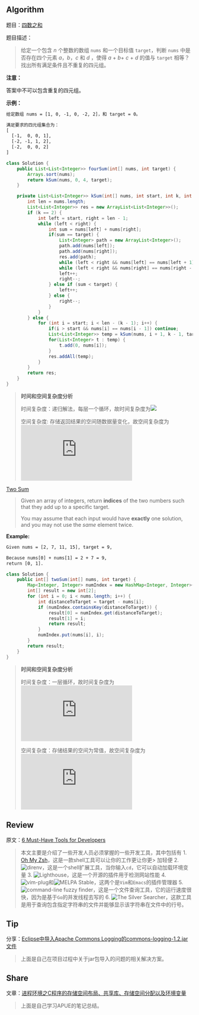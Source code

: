 ## Algorithm

题目：[四数之和](https://leetcode-cn.com/problems/4sum/description/)

题目描述：

> 给定一个包含 *n* 个整数的数组 `nums` 和一个目标值 `target`，判断 `nums` 中是否存在四个元素 *a*，*b*，*c* 和 *d* ，使得 *a* + *b*+ *c* + *d* 的值与 `target` 相等？找出所有满足条件且不重复的四元组。 

**注意：**

答案中不可以包含重复的四元组。

**示例：**

```tex
给定数组 nums = [1, 0, -1, 0, -2, 2]，和 target = 0。

满足要求的四元组集合为：
[
  [-1,  0, 0, 1],
  [-2, -1, 1, 2],
  [-2,  0, 0, 2]
]
```

```java
class Solution {
    public List<List<Integer>> fourSum(int[] nums, int target) {
        Arrays.sort(nums);
        return kSum(nums, 0, 4, target);
    }

    private List<List<Integer>> kSum(int[] nums, int start, int k, int target){
        int len = nums.length;
        List<List<Integer>> res = new ArrayList<List<Integer>>();
        if (k == 2) {
            int left = start, right = len - 1;
            while (left < right) {
                int sum = nums[left] + nums[right];
                if(sum == target) {
                    List<Integer> path = new ArrayList<Integer>();
                    path.add(nums[left]);
                    path.add(nums[right]);
                    res.add(path);
                    while (left < right && nums[left] == nums[left + 1]) left++;
                    while (left < right && nums[right] == nums[right - 1]) right--;
                    left++;
                    right--;
                } else if (sum < target) {
                    left++;
                } else {
                    right--;
                }
            }
        } else {
            for (int i = start; i < len - (k - 1); i++) {
                if(i > start && nums[i] == nums[i - 1]) continue;
                List<List<Integer>> temp = kSum(nums, i + 1, k - 1, target - nums[i]);
                for(List<Integer> t : temp) {
                    t.add(0, nums[i]);
                }
                res.addAll(temp);
            }
        }
        return res;
    }
}
```

> **时间和空间复杂度分析**
>
> 时间复杂度：递归解法，每层一个循环，故时间复杂度为![](https://latex.codecogs.com/gif.latex?O(n^{_{3}}))
>
> 空间复杂度: 存储返回结果的空间随数据量变化，故空间复杂度为![](https://latex.codecogs.com/gif.latex?O(n))

 [Two Sum](https://leetcode.com/problems/two-sum/description/)

> Given an array of integers, return **indices** of the two numbers such that they add up to a specific target.
>
> You may assume that each input would have **exactly** one solution, and you may not use the *same* element twice.

**Example:**

```tex
Given nums = [2, 7, 11, 15], target = 9,

Because nums[0] + nums[1] = 2 + 7 = 9,
return [0, 1].
```

```java
class Solution {
    public int[] twoSum(int[] nums, int target) {
        Map<Integer, Integer> numIndex = new HashMap<Integer, Integer>();
        int[] result = new int[2];
        for (int i = 0; i < nums.length; i++) {
            int distanceToTarget = target - nums[i];
            if (numIndex.containsKey(distanceToTarget)) {
                result[0] = numIndex.get(distanceToTarget);
                result[1] = i;
                return result;
            }
            numIndex.put(nums[i], i);
        }
        return result;
    }
}
```

> **时间和空间复杂度分析**
>
>时间复杂度：一层循环，故时间复杂度为![](https://latex.codecogs.com/gif.latex?O(n))
>
>空间复杂度：存储结果的空间为常值，故空间复杂度为![](https://latex.codecogs.com/gif.latex?O(1))

## Review
原文：[6 Must-Have Tools for Developers](https://medium.com/better-programming/6-must-have-tools-for-developers-430fd56933dd)
> 本文主要是介绍了一些开发人员必须掌握的一些开发工具，其中包括有 1. [Oh My Zsh](https://ohmyz.sh/)，这是一款shell工具可以让你的工作更让你更> 加轻便 2. ![direnv](https://direnv.net/)，这是一个shell扩展工具，当你输入`cd`，它可以自动加载环境变量 3. ![Lighthouse](https://developers.google.com/web/tools/lighthouse)，这是一个开源的插件用于检测网站性能 4. ![vim-plug](https://github.com/junegunn/vim-plug)和![MELPA Stable ](https://stable.melpa.org/#/)，这两个是`Vim`和`Emacs`的插件管理器 5. ![command-line fuzzy finder](https://github.com/junegunn/fzf)，这是一个文件查询工具，它的运行速度很快，因为是基于`Go`的并发线程去写的 6. ![The Silver Searcher](https://github.com/ggreer/the_silver_searcher)，这款工具是用于查询包含指定字符串的文件并能够显示该字符串在文件中的行号。

## Tip
分享：[Eclipse中导入Apache Commons Logging的commons-logging-1.2.jar文件](https://blog.csdn.net/qq_40073459/article/details/103080070)
> 上面是自己在项目过程中关于jar包导入的问题的相关解决方案。

## Share
文章：[进程环境之C程序的存储空间布局、共享库、存储空间分配以及环境变量](https://blog.csdn.net/qq_40073459/article/details/104421265)
> 上面是自己学习APUE的笔记总结。

